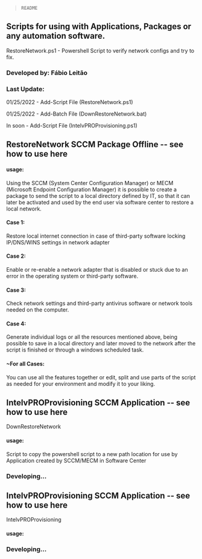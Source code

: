 > `README`

## Scripts for using with Applications, Packages or any automation software.

RestoreNetwork.ps1 - Powershell Script to verify network configs and try to fix.

### Developed by: Fábio Leitão

### Last Update:

01/25/2022 - Add-Script File (RestoreNetwork.ps1)

01/25/2022 - Add-Batch File (DownRestoreNetwork.bat)

In soon - Add-Script File (IntelvPROProvisioning.ps1)

## RestoreNetwork SCCM Package Offline -- see how to use here

#### usage: 

Using the SCCM (System Center Configuration Manager) or MECM (Microsoft Endpoint Configuration Manager) it is possible to create a package to send the script to a local directory defined by IT, so that it can later be activated and used by the end user via software center to restore a local network.

#### Case 1: 

Restore local internet connection in case of third-party software locking IP/DNS/WINS settings in network adapter

#### Case 2:

Enable or re-enable a network adapter that is disabled or stuck due to an error in the operating system or third-party software.

#### Case 3:

Check network settings and third-party antivirus software or network tools needed on the computer.

#### Case 4:

Generate individual logs or all the resources mentioned above, being possible to save in a local directory and later moved to the network after the script is finished or through a windows scheduled task.

#### ~For all Cases:

You can use all the features together or edit, split and use parts of the script as needed for your environment and modify it to your liking.

## IntelvPROProvisioning SCCM Application -- see how to use here

DownRestoreNetwork
#### usage:

Script to copy the powershell script to a new path location for use by Application created by SCCM/MECM in Software Center

### Developing...

## IntelvPROProvisioning SCCM Application -- see how to use here

IntelvPROProvisioning
#### usage:

### Developing...


